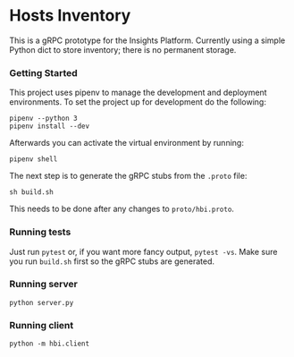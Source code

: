 # Hosts Inventory

This is a gRPC prototype for the Insights Platform.  Currently using a simple
Python dict to store inventory; there is no permanent storage.

### Getting Started

This project uses pipenv to manage the development and deployment environments.
To set the project up for development do the following:

```
pipenv --python 3
pipenv install --dev 
```

Afterwards you can activate the virtual environment by running:

```
pipenv shell
```

The next step is to generate the gRPC stubs from the `.proto` file:

```
sh build.sh
```

This needs to be done after any changes to `proto/hbi.proto`.

### Running tests

Just run `pytest` or, if you want more fancy output, `pytest -vs`.  Make sure
you run `build.sh` first so the gRPC stubs are generated.

### Running server

```
python server.py
```

### Running client

```
python -m hbi.client
```
